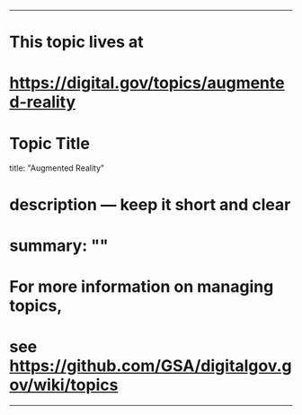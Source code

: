 
---
# This topic lives at
# https://digital.gov/topics/augmented-reality

# Topic Title
title: "Augmented Reality"

# description — keep it short and clear
# summary: ""


# For more information on managing topics,
# see https://github.com/GSA/digitalgov.gov/wiki/topics
---